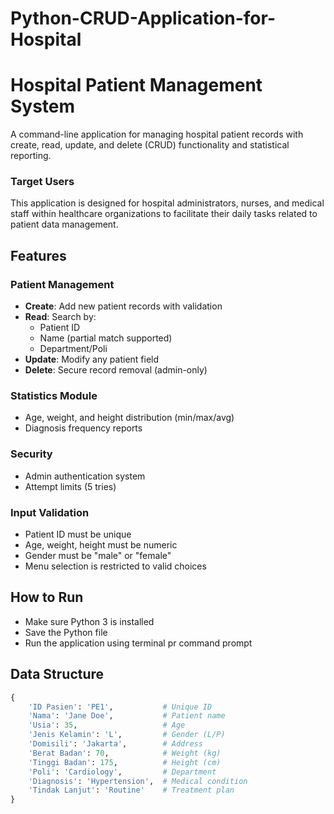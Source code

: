 # Python-CRUD-Application-for-Hospital

# Hospital Patient Management System
A command-line application for managing hospital patient records with create, read, update, and delete (CRUD) functionality and statistical reporting.

### Target Users
This application is designed for hospital administrators, nurses, and medical staff within healthcare organizations to facilitate their daily tasks related to patient data management.

## Features
### Patient Management
- **Create**: Add new patient records with validation
- **Read**: Search by:
  - Patient ID
  - Name (partial match supported)
  - Department/Poli
- **Update**: Modify any patient field
- **Delete**: Secure record removal (admin-only)

### Statistics Module
- Age, weight, and height distribution (min/max/avg)
- Diagnosis frequency reports

### Security
- Admin authentication system
- Attempt limits (5 tries)

### Input Validation
- Patient ID must be unique
- Age, weight, height must be numeric
- Gender must be "male" or "female"
- Menu selection is restricted to valid choices

## How to Run
- Make sure Python 3 is installed
- Save the Python file
- Run the application using terminal pr command prompt

## Data Structure
```python
{
    'ID Pasien': 'PE1',           # Unique ID
    'Nama': 'Jane Doe',           # Patient name
    'Usia': 35,                   # Age
    'Jenis Kelamin': 'L',         # Gender (L/P)
    'Domisili': 'Jakarta',        # Address
    'Berat Badan': 70,            # Weight (kg)
    'Tinggi Badan': 175,          # Height (cm)
    'Poli': 'Cardiology',         # Department
    'Diagnosis': 'Hypertension',  # Medical condition
    'Tindak Lanjut': 'Routine'    # Treatment plan
}
